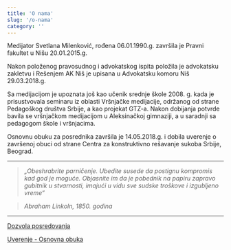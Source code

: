 ```yaml
---
title: 'O nama'
slug: '/o-nama'
category: ''
---
```


Medijator Svetlana Milenković, rođena 06.01.1990.g. završila je Pravni fakultet u Nišu 20.01.2015.g.

Nakon položenog pravosudnog i advokatskog ispita položila je advokatsku zakletvu i Rešenjem AK Niš je upisana u Advokatsku komoru Niš 29.03.2018.g.

Sa medijacijom je upoznata još kao učenik srednje škole 2008. g. kada je prisustvovala seminaru iz oblasti Vršnjačke medijacije, održanog od strane Pedagoškog društva Srbije, a kao projekat GTZ-a. Nakon dobijanja potvrde bavila se vršnjačkom medijacijom u Aleksinačkoj gimnaziji, a u saradnji sa pedagogom škole i vršnjacima.

Osnovnu obuku za posrednika završila je 14.05.2018.g. i dobila uverenje o završenoj obuci od strane Centra za konstruktivno rešavanje sukoba Srbije, Beograd.

---

> _„Obeshrabrite parničenje. Ubedite susede da postignu kompromis kad god je moguće. Objasnite im da je pobednik na papiru zapravo gubitnik u stvarnosti, imajući u vidu sve sudske troškove i izgubljeno vreme“_

> _Abraham Linkoln, 1850. godina_

---

<a href="/static/media/dozvola-posredovanja.26cd46e1.pdf" target="_blank">Dozvola posredovanja</a>

<a href="/static/media/uverenje-osnovna-obuka.8c8b2cfe.pdf" target="_blank">Uverenje - Osnovna obuka</a>